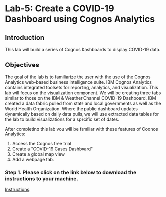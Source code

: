 # Lab-5: Create a COVID-19 Dashboard using Cognos Analytics

## Introduction

This lab will build a series of Cognos Dashboards to display COVID-19 data.

## Objectives

The goal of the lab is to familiarize the user with the use of the Cognos Analytics web-based business intelligence suite. IBM Cognos Analytics contains integrated toolsets for reporting, analytics, and visualization. This lab will focus on the visualization component.
We will be creating three tabs similar to those on the IBM & Weather Channel COVID-19 Dashboard. IBM created a data fabric pulled from state and local governments as well as the World Health Organization. Where the public dashboard updates dynamically based on daily data pulls, we will use extracted data tables for the lab to build visualizations for a specific set of dates.

After completing this lab you will be familiar with these features of Cognos Analytics:

1. Access the Cognos free trial
2. Create a "COVID-19 Cases Dashboard"
3. Create a global map view
4. Add a webpage tab.

### Step 1. Please click on the link below to download the instructions to your machine.

[Instructions](https://github.com/bleonardb3/AI_POT_05-06-2021/raw/main/Lab-5/Cognos%20Lab%202.0.pdf).

